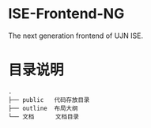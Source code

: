 # ISE-Frontend-NG

The next generation frontend of UJN ISE.

# 目录说明

```
.
├── public   代码存放目录
├── outline  布局大纲
└── 文档      文档目录
```